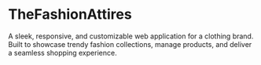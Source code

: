 # TheFashionAttires
A sleek, responsive, and customizable web application for a clothing brand. Built to showcase trendy fashion collections, manage products, and deliver a seamless shopping experience.